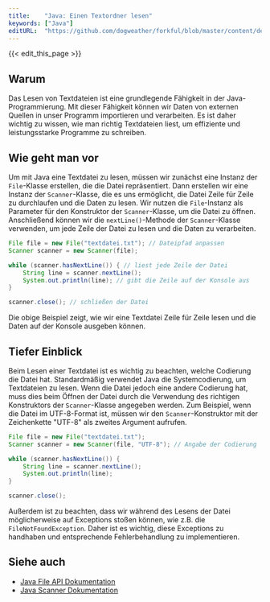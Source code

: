 ```yaml
---
title:    "Java: Einen Textordner lesen"
keywords: ["Java"]
editURL:  "https://github.com/dogweather/forkful/blob/master/content/de/java/reading-a-text-file.md"
---
```


{{< edit_this_page >}}

## Warum

Das Lesen von Textdateien ist eine grundlegende Fähigkeit in der Java-Programmierung. Mit dieser Fähigkeit können wir Daten von externen Quellen in unser Programm importieren und verarbeiten. Es ist daher wichtig zu wissen, wie man richtig Textdateien liest, um effiziente und leistungsstarke Programme zu schreiben.

## Wie geht man vor

Um mit Java eine Textdatei zu lesen, müssen wir zunächst eine Instanz der `File`-Klasse erstellen, die die Datei repräsentiert. Dann erstellen wir eine Instanz der `Scanner`-Klasse, die es uns ermöglicht, die Datei Zeile für Zeile zu durchlaufen und die Daten zu lesen. Wir nutzen die `File`-Instanz als Parameter für den Konstruktor der `Scanner`-Klasse, um die Datei zu öffnen. Anschließend können wir die `nextLine()`-Methode der `Scanner`-Klasse verwenden, um jede Zeile der Datei zu lesen und die Daten zu verarbeiten.

```Java
File file = new File("textdatei.txt"); // Dateipfad anpassen
Scanner scanner = new Scanner(file);

while (scanner.hasNextLine()) { // liest jede Zeile der Datei
    String line = scanner.nextLine();
    System.out.println(line); // gibt die Zeile auf der Konsole aus
}

scanner.close(); // schließen der Datei
```

Die obige Beispiel zeigt, wie wir eine Textdatei Zeile für Zeile lesen und die Daten auf der Konsole ausgeben können.

## Tiefer Einblick

Beim Lesen einer Textdatei ist es wichtig zu beachten, welche Codierung die Datei hat. Standardmäßig verwendet Java die Systemcodierung, um Textdateien zu lesen. Wenn die Datei jedoch eine andere Codierung hat, muss dies beim Öffnen der Datei durch die Verwendung des richtigen Konstruktors der `Scanner`-Klasse angegeben werden. Zum Beispiel, wenn die Datei im UTF-8-Format ist, müssen wir den `Scanner`-Konstruktor mit der Zeichenkette "UTF-8" als zweites Argument aufrufen.

```Java
File file = new File("textdatei.txt");
Scanner scanner = new Scanner(file, "UTF-8"); // Angabe der Codierung

while (scanner.hasNextLine()) {
    String line = scanner.nextLine();
    System.out.println(line);
}

scanner.close();
```

Außerdem ist zu beachten, dass wir während des Lesens der Datei möglicherweise auf Exceptions stoßen können, wie z.B. die `FileNotFoundException`. Daher ist es wichtig, diese Exceptions zu handhaben und entsprechende Fehlerbehandlung zu implementieren.

## Siehe auch

- [Java File API Dokumentation](https://docs.oracle.com/javase/8/docs/api/java/io/File.html)
- [Java Scanner Dokumentation](https://docs.oracle.com/javase/8/docs/api/java/util/Scanner.html)